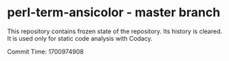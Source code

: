 # perl-term-ansicolor - master branch

This repository contains frozen state of the repository.
Its history is cleared. It is used only for static code
analysis with Codacy.

Commit Time: 1700974908